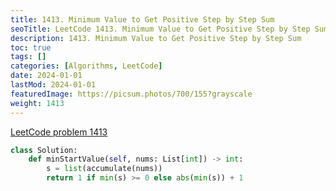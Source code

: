 ```yaml
---
title: 1413. Minimum Value to Get Positive Step by Step Sum
seoTitle: LeetCode 1413. Minimum Value to Get Positive Step by Step Sum | Python solution and explanation
description: 1413. Minimum Value to Get Positive Step by Step Sum
toc: true
tags: []
categories: [Algorithms, LeetCode]
date: 2024-01-01
lastMod: 2024-01-01
featuredImage: https://picsum.photos/700/155?grayscale
weight: 1413
---
```


[LeetCode problem 1413](https://leetcode.com/problems/minimum-value-to-get-positive-step-by-step-sum/)

```python
class Solution:
    def minStartValue(self, nums: List[int]) -> int:
        s = list(accumulate(nums))
        return 1 if min(s) >= 0 else abs(min(s)) + 1

```
